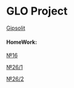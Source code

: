 # GLO Project
[Gipsolit](https://smittr77.github.io/SmiTTR77-GLOProject.github.io/src/ "гипсолит")
#### HomeWork:
[№16](https://smittr77.github.io/HW16/ "Володя, тебе понравится")

[№26/1](https://smittr77.github.io/HW26/Project/src/ "26-1")

[№26/2](https://smittr77.github.io/HW26/Project2/src/ "26-2")
